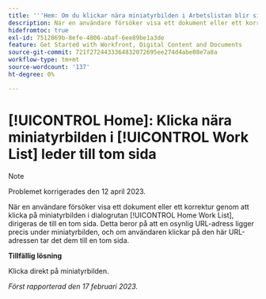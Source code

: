 ```yaml
---
title: '''Hem: Om du klickar nära miniatyrbilden i Arbetslistan blir sidan tom'
description: När en användare försöker visa ett dokument eller ett korrektur genom att klicka på miniatyrbilden i hemarbetslistan dirigeras de till en tom sida. Detta beror på att en osynlig URL-adress ligger precis under miniatyrbilden, och om användaren klickar på den här URL-adressen tar det dem till en tom sida.
hidefromtoc: true
exl-id: 7512869b-8efe-4806-abaf-6ee89be1a3de
feature: Get Started with Workfront, Digital Content and Documents
source-git-commit: 721f2724433364832072695ee274d4abe08e7a8a
workflow-type: tm+mt
source-wordcount: '137'
ht-degree: 0%

---
```


# [!UICONTROL Home]: Klicka nära miniatyrbilden i [!UICONTROL Work List] leder till tom sida

>[!NOTE]
>
>Problemet korrigerades den 12 april 2023.

När en användare försöker visa ett dokument eller ett korrektur genom att klicka på miniatyrbilden i dialogrutan [!UICONTROL Home Work List], dirigeras de till en tom sida. Detta beror på att en osynlig URL-adress ligger precis under miniatyrbilden, och om användaren klickar på den här URL-adressen tar det dem till en tom sida.

**Tillfällig lösning**

Klicka direkt på miniatyrbilden.

_Först rapporterad den 17 februari 2023._
